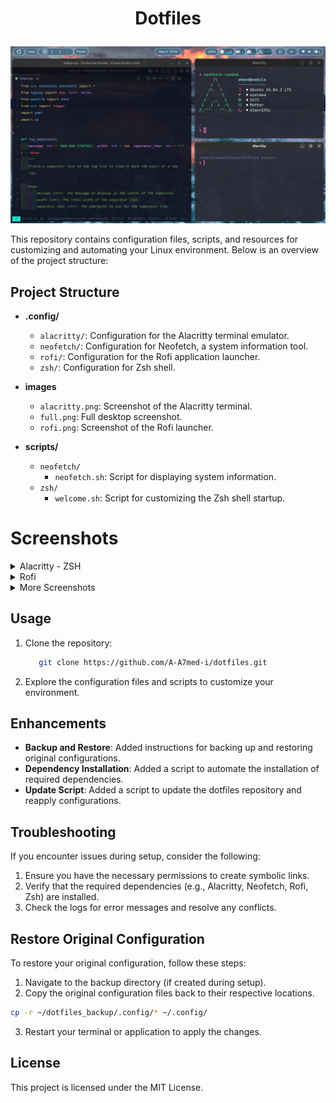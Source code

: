 # <p align="center">Dotfiles</p>

![Project Overview](images/full.png)

This repository contains configuration files, scripts, and resources for customizing and automating your Linux environment. Below is an overview of the project structure:

## Project Structure

- **.config/**
  - `alacritty/`: Configuration for the Alacritty terminal emulator.
  - `neofetch/`: Configuration for Neofetch, a system information tool.
  - `rofi/`: Configuration for the Rofi application launcher.
  - `zsh/`: Configuration for Zsh shell.

- **images**
  - `alacritty.png`: Screenshot of the Alacritty terminal.
  - `full.png`: Full desktop screenshot.
  - `rofi.png`: Screenshot of the Rofi launcher.

- **scripts/**
  - `neofetch/`
    - `neofetch.sh`: Script for displaying system information.
  - `zsh/`
    - `welcome.sh`: Script for customizing the Zsh shell startup.

# Screenshots

<details>
  <summary>Alacritty - ZSH</summary>
  <img src="images/alacritty.png" alt="Alacritty Screenshot">
</details>

<details>
  <summary>Rofi </summary>
  <img src="images/rofi.png" alt="Rofi Screenshot">
</details>

<details>
  <summary>More Screenshots </summary>
  <img src="images/more screenshots (1).png" alt="More Screenshot">
</details>

## Usage

1. Clone the repository:

   ```bash
      git clone https://github.com/A-A7med-i/dotfiles.git
   ```

2. Explore the configuration files and scripts to customize your environment.

## Enhancements

- **Backup and Restore**: Added instructions for backing up and restoring original configurations.
- **Dependency Installation**: Added a script to automate the installation of required dependencies.
- **Update Script**: Added a script to update the dotfiles repository and reapply configurations.

## Troubleshooting

If you encounter issues during setup, consider the following:

1. Ensure you have the necessary permissions to create symbolic links.
2. Verify that the required dependencies (e.g., Alacritty, Neofetch, Rofi, Zsh) are installed.
3. Check the logs for error messages and resolve any conflicts.

## Restore Original Configuration

To restore your original configuration, follow these steps:

1. Navigate to the backup directory (if created during setup).
2. Copy the original configuration files back to their respective locations.

```bash
cp -r ~/dotfiles_backup/.config/* ~/.config/
```

3. Restart your terminal or application to apply the changes.

## License

This project is licensed under the MIT License.
